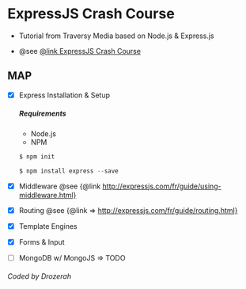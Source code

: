 # ExpressJS Crash Course

* Tutorial from Traversy Media based on Node.js & Express.js

* @see [@link ExpressJS Crash Course](https://www.youtube.com/watch?v=gnsO8-xJ8rs&t=991&ab_channel=TraversyMedia)

## MAP

- [x] Express Installation & Setup

	##### Requirements

	* Node.js
	* NPM

	```javascript
	$ npm init
	```
	```javascript
	$ npm install express --save
	```

- [x] Middleware @see {@link http://expressjs.com/fr/guide/using-middleware.html}
- [x] Routing @see {@link => http://expressjs.com/fr/guide/routing.html}
- [x] Template Engines
- [x] Forms & Input
- [ ] MongoDB w/ MongoJS => TODO

###### Coded by Drozerah